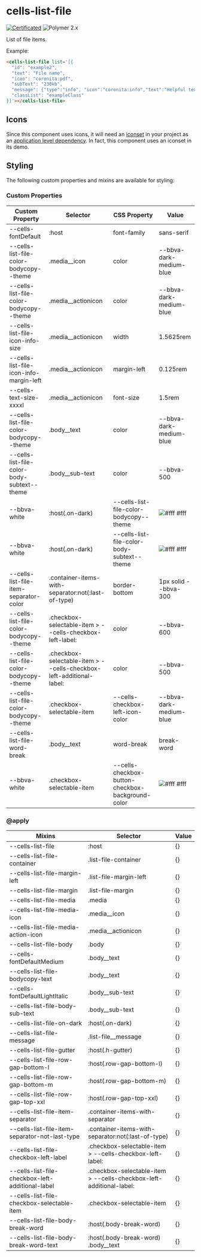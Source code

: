 # cells-list-file

[![Certificated](https://img.shields.io/badge/certificated-yes-brightgreen.svg)](http://bbva-cells-files.s3.amazonaws.com/cells/bbva-catalog/index.html) ![Polymer 2.x](https://img.shields.io/badge/Polymer-2.x-green.svg)

List of file items.

Example:

```html
<cells-list-file list='[{
  "id": "example2",
  "text": "File name",
  "icon": "coronita:pdf",
  "subText": "230kb",
  "message": {"type":"info", "icon":"coronita:info","text":"Helpful text that sits below the field", "iconSize": "16"},
  "classList": "exampleClass"
}]'></cells-list-file>
```

## Icons

Since this component uses icons, it will need an [iconset](https://bbva.cellsjs.com/guides/best-practices/cells-icons.html) in your project as an [application level dependency](https://bbva.cellsjs.com/guides/advanced-guides/application-level-dependencies.html). In fact, this component uses an iconset in its demo.

## Styling

The following custom properties and mixins are available for styling:

### Custom Properties

| Custom Property                             | Selector                                                            | CSS Property                                      | Value                                                   |
| ------------------------------------------- | ------------------------------------------------------------------- | ------------------------------------------------- | ------------------------------------------------------- |
| --cells-fontDefault                         | :host                                                               | font-family                                       | sans-serif                                              |
| --cells-list-file-color-bodycopy--theme     | .media__icon                                                        | color                                             | --bbva-dark-medium-blue                                 |
| --cells-list-file-color-bodycopy--theme     | .media__actionicon                                                  | color                                             | --bbva-dark-medium-blue                                 |
| --cells-list-file-icon-info-size            | .media__actionicon                                                  | width                                             | 1.5625rem                                               |
| --cells-list-file-icon-info-margin-left     | .media__actionicon                                                  | margin-left                                       | 0.125rem                                                |
| --cells-text-size-xxxxl                     | .media__actionicon                                                  | font-size                                         | 1.5rem                                                  |
| --cells-list-file-color-bodycopy--theme     | .body__text                                                         | color                                             | --bbva-dark-medium-blue                                 |
| --cells-list-file-color-body-subtext--theme | .body__sub-text                                                     | color                                             | --bbva-500                                              |
| --bbva-white                                | :host(.on-dark)                                                     | --cells-list-file-color-bodycopy--theme           | ![#fff](https://placehold.it/15/fff/000000?text=+) #fff |
| --bbva-white                                | :host(.on-dark)                                                     | --cells-list-file-color-body-subtext--theme       | ![#fff](https://placehold.it/15/fff/000000?text=+) #fff |
| --cells-list-file-item-separator-color      | .container-items-with-separator:not(:last-of-type)                  | border-bottom                                     | 1px solid --bbva-300                                    |
| --cells-list-file-color-bodycopy--theme     | .checkbox-selectable-item > --cells-checkbox-left-label:            | color                                             | --bbva-600                                              |
| --cells-list-file-color-bodycopy--theme     | .checkbox-selectable-item > --cells-checkbox-left-additional-label: | color                                             | --bbva-500                                              |
| --cells-list-file-color-bodycopy--theme     | .checkbox-selectable-item                                           | --cells-checkbox-left-icon-color                  | --bbva-dark-medium-blue                                 |
| --cells-list-file-word-break                | .body__text                                                         | word-break                                        | break-word                                              |
| --bbva-white                                | .checkbox-selectable-item                                           | --cells-checkbox-button-checkbox-background-color | ![#fff](https://placehold.it/15/fff/000000?text=+) #fff |

### @apply

| Mixins                                           | Selector                                                            | Value |
| ------------------------------------------------ | ------------------------------------------------------------------- | ----- |
| --cells-list-file                                | :host                                                               | {}    |
| --cells-list-file-container                      | .list-file-container                                                | {}    |
| --cells-list-file-margin-left                    | .list-file-margin-left                                              | {}    |
| --cells-list-file-margin                         | .list-file-margin                                                   | {}    |
| --cells-list-file-media                          | .media                                                              | {}    |
| --cells-list-file-media-icon                     | .media__icon                                                        | {}    |
| --cells-list-file-media-action-icon              | .media__actionicon                                                  | {}    |
| --cells-list-file-body                           | .body                                                               | {}    |
| --cells-fontDefaultMedium                        | .body__text                                                         | {}    |
| --cells-list-file-bodycopy-text                  | .body__text                                                         | {}    |
| --cells-fontDefaultLightItalic                   | .body__sub-text                                                     | {}    |
| --cells-list-file-body-sub-text                  | .body__sub-text                                                     | {}    |
| --cells-list-file-on-dark                        | :host(.on-dark)                                                     | {}    |
| --cells-list-file-message                        | .list-file__message                                                 | {}    |
| --cells-list-file-gutter                         | :host(.h-gutter)                                                    | {}    |
| --cells-list-file-row-gap-bottom-l               | :host(.row-gap-bottom-l)                                            | {}    |
| --cells-list-file-row-gap-bottom-m               | :host(.row-gap-bottom-m)                                            | {}    |
| --cells-list-file-row-gap-top-xxl                | :host(.row-gap-top-xxl)                                             | {}    |
| --cells-list-file-item-separator                 | .container-items-with-separator                                     | {}    |
| --cells-list-file-item-separator-not-last-type   | .container-items-with-separator:not(:last-of-type)                  | {}    |
| --cells-list-file-checkbox-left-label            | .checkbox-selectable-item > --cells-checkbox-left-label:            | {}    |
| --cells-list-file-checkbox-left-additional-label | .checkbox-selectable-item > --cells-checkbox-left-additional-label: | {}    |
| --cells-list-file-checkbox-selectable-item       | .checkbox-selectable-item                                           | {}    |
| --cells-list-file-body-break-word                | :host(.body-break-word)                                             | {}    |
| --cells-list-file-body-break-word-text           | :host(.body-break-word) .body__text                                 | {}    |
